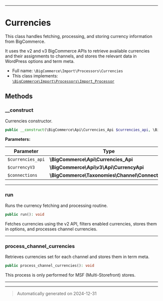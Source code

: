 ***

# Currencies

This class handles fetching, processing, and storing currency information from BigCommerce.

It uses the v2 and v3 BigCommerce APIs to retrieve available currencies and their assignments
to channels, and stores the relevant data in WordPress options and term meta.

* Full name: `\BigCommerce\Import\Processors\Currencies`
* This class implements:
[`\BigCommerce\Import\Processors\Import_Processor`](./classes/BigCommerce/Import/Processors/Import_Processor.md)




## Methods


### __construct

Currencies constructor.

```php
public __construct(\BigCommerce\Api\Currencies_Api $currencies_api, \BigCommerce\Api\v3\Api\CurrencyApi $currencyV3, \BigCommerce\Taxonomies\Channel\Connections $connections): mixed
```








**Parameters:**

| Parameter | Type | Description |
|-----------|------|-------------|
| `$currencies_api` | **\BigCommerce\Api\Currencies_Api** |  |
| `$currencyV3` | **\BigCommerce\Api\v3\Api\CurrencyApi** |  |
| `$connections` | **\BigCommerce\Taxonomies\Channel\Connections** |  |





***

### run

Runs the currency fetching and processing routine.

```php
public run(): void
```

Fetches currencies using the v2 API, filters enabled currencies, stores them in options, and processes channel currencies.










***

### process_channel_currencies

Retrieves currencies set for each channel and stores them in term meta.

```php
public process_channel_currencies(): void
```

This process is only performed for MSF (Multi-Storefront) stores.










***


***
> Automatically generated on 2024-12-31
